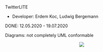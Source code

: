 TwitterLITE
 - Developer: Erdem Koc, Ludwig Bergemann



DONE: 12.05.2020 - 19.07.2020


Diagrams: not completely UML conformable


<p align="center">
  <img src="https://github.com/ludwigbe/TwitterLITE/blob/main/Twitter_LITE%20Logo.png">
</p>
